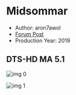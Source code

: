 # Midsommar

* Author: aron7awol
* [Forum Post](https://www.avsforum.com/threads/bass-eq-for-filtered-movies.2995212/post-58632030)
* Production Year: 2019

## DTS-HD MA 5.1

![img 0](https://i.imgur.com/5dADstc.jpg)

![img 1](https://i.imgur.com/TK56cPy.png)

